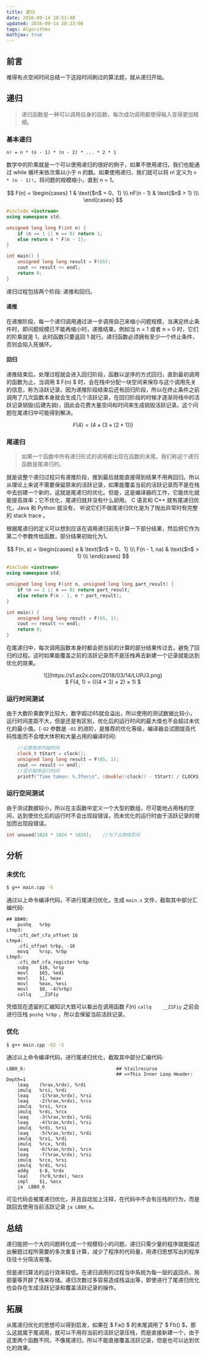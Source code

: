 ```yaml
---
title: 递归
date: 2016-09-14 18:51:48
updated: 2016-09-14 20:33:00
tags: Algorithms
mathjax: true
---
```


## 前言

难得有点空闲时间总结一下这段时间刷过的算法题，就从递归开始。

<!-- more -->

## 递归

> 递归函数是一种可以调用自身的函数，每次成功调用都使得输入变得更加精细。

### 基本递归

`n! = n * (n - 1) * (n - 2) * ... * 2 * 1` 

数学中的阶乘就是一个可以使用递归的很好的例子，如果不使用递归，我们也能通过 while 循环来依次乘以小于 n 的数。如果使用递归，我们就可以将 n! 定义为 `n * (n - 1)!`，将问题的规模缩小，直到 n = 1。

$$
F(n) =
\begin{cases}
1 & \text{$n$  = 0、1} \\\
nF(n - 1) & \text{$n$ > 1}  \\\
\end{cases}
$$

``` C++
#include <iostream>
using namespace std;

unsigned long long F(int n) {
    if (n == 1 || n == 0) return 1;
    else return n * F(n - 1);
}

int main() {
    unsigned long long result = F(65);
    cout << result << endl;
    return 0;
}
```

递归过程包括两个阶段: 递推和回归。

#### 递推
 在递推阶段，每一个递归调用通过进一步调用自己来缩小问题规模，当满足终止条件时，即问题规模已不能再缩小时，递推结束。例如当 n = 1 或者 n = 0 时，它们的阶乘就是 1，此时函数只要返回 1 就行。递归函数必须拥有至少一个终止条件，否则会陷入死循环。

#### 回归

递推结束后，处理过程就会进入回归阶段，函数以逆序的方式回归，直到最初调用的函数为止。当调用 $ F(n) $ 时，会在栈中分配一块空间来保存与这个调用先关的信息，称为活跃记录。因为递推阶段结束后还有回归阶段，所以在终止条件之前调用了几次函数本身就会生成几个活跃记录，在回归阶段的时候才逐渐将栈中的活跃记录销毁(后建先销)，因此会花费大量空间和时间来生成销毁活跃记录。这个问题在尾递归中可能得到解决。

$$
F(4) = (4 × (3 × (2 × 1)))
$$

### 尾递归

> 如果一个函数中所有递归形式的调用都出现在函数的末尾，我们称这个递归函数是尾递归的。

就是说整个递归过程只有递推阶段，推到最后就能直接得到结果不用再回归。所以从理论上来说不需要保留原来的活跃记录，如果能覆盖当前的活跃记录而不是在栈中去创建一个新的，这就是尾递归的优化。但是，这是编译器的工作，它能优化就能提高效率；它不优化，尾递归就并没有什么卵用。 
C 语言和 C++ 就有尾递归优化，Java 和 Python 就没有， 听说它们不做尾递归优化是为了抛出异常时有完整的 stack trace 。

根据尾递归的定义可以想到应该在调用递归前先计算一下部分结果，然后把它作为第二个参数传给函数，部分结果初始化为1。

$$
F(n, a) =
\begin{cases}
a & \text{$n$  = 0、1} \\\
F(n - 1, na) & \text{$n$ > 1}  \\\
\end{cases}
$$

``` C++
#include <iostream>
using namespace std;

unsigned long long F(int n, unsigned long long part_result) {
    if (n == 1 || n == 0) return part_result;
    else return F(n - 1, n * part_result);
}

int main() {
    unsigned long long result = F(65, 1);
    cout << result << endl;
    return 0;
}
```

在尾递归中，每次调用函数本身时都会把当前的计算的部分结果传过去，避免了回归的过程。这时如果能覆盖之前的活跃记录而不是压栈再去新建一个记录就能达到优化的效果。

<center>![](https://s1.ax2x.com/2018/03/14/LUPJ3.png)</center>
<center>$ F(4, 1) = (((4 × 3) × 2) × 1) $</center>

### 运行时间测试

由于大数阶乘数字比较大，数字超过65就会溢出，所以使用的测试数据比较小，运行时间差距不大，但是还是有区别，优化后的运行时间的最大值也不会超过未优化的最小值。(`-O2` 参数是 `-O1` 的进阶，是推荐的优化等级，编译器会试图提高代码性能而不会增大体积和大量占用的编译时间)

``` C++
    //记录程序开始时间    
    clock_t tStart = clock();
    unsigned long long result = F(65, 1);
    cout << result << endl;
    //显示程序运行时间
    printf("Time taken: %.3fms\n", (double)(clock() - tStart) / CLOCKS_PER_SEC * 1000);
```

### 运行空间测试

由于测试数据较小，所以在主函数中定义一个大型的数组，尽可能地占用栈的空间，达到使优化后的运行时不会出现段错误，而未优化的运行时由于活跃记录的增加而出现段错误。

``` C++
int unused[1024 * 1024 * 1024];    //为了占用栈空间
```

## 分析

### 未优化

``` bash
$ g++ main.cpp -S
```
通过以上命令编译代码，不进行尾递归优化，生成 `main.s` 文件，截取其中部分汇编代码:

```
## BB#0:
	pushq	%rbp
Ltmp3:
	.cfi_def_cfa_offset 16
Ltmp4:
	.cfi_offset %rbp, -16
	movq	%rsp, %rbp
Ltmp5:
	.cfi_def_cfa_register %rbp
	subq	$16, %rsp
	movl	$65, %edi
	movl	$1, %eax
	movl	%eax, %esi
	movl	$0, -4(%rbp)
	callq	__Z1Fiy
```

凭借现在遗留的汇编知识大致可以看出在调用函数 $F(n)$ `callq	__Z1Fiy` 之前会进行压栈 `pushq	%rbp` ，所以会保留当前活跃记录。

### 优化

``` bash
$ g++ main.cpp -O2 -S
```
通过以上命令编译代码，进行尾递归优化，截取其中部分汇编代码:

```
LBB0_6:                                 ## %tailrecurse
                                        ## =>This Inner Loop Header: Depth=1
	leaq	(%rax,%rdx), %rdi
	imulq	%rsi, %rdi
	leaq	-1(%rax,%rdx), %rsi
	leaq	-2(%rax,%rdx), %rcx
	imulq	%rsi, %rcx
	imulq	%rdi, %rcx
	leaq	-3(%rax,%rdx), %rdi
	leaq	-4(%rax,%rdx), %rsi
	imulq	%rdi, %rsi
	leaq	-5(%rax,%rdx), %rdi
	imulq	%rsi, %rdi
	imulq	%rcx, %rdi
	leaq	-6(%rax,%rdx), %rcx
	leaq	-7(%rax,%rdx), %rsi
	imulq	%rcx, %rsi
	imulq	%rdi, %rsi
	addq	$-8, %rdx
	leal	(%r8,%rdx), %ecx
	cmpl	$1, %ecx
	ja	LBB0_6
```

可见代码会被尾递归优化，并且自动加上注释，在代码中不会有压栈的行为，而是跳回去使用当前活跃记录 `ja	LBB0_6`。

## 总结

递归能把一个大的问题转化成一个规模较小的问题，递归只需少量的程序就能描述出解题过程所需要的多次重复计算，减少了程序的代码量，用递归思想写出的程序往往十分简洁易懂。 

但是递归算法的运行效率较低。在递归调用的过程当中系统为每一层的返回点、局部量等开辟了栈来存储。递归次数过多容易造成栈溢出等，即使进行了尾递归优化也会存在生成活跃记录和覆盖活跃记录的操作。

## 拓展

从尾递归优化的思想可以得到启发，如果在 $ Fa() $ 的末尾调用了 $ Fb() $，那么这就属于尾调用，就可以不用将当前的活跃记录压栈，而是直接新建一个，由于这里两个函数不同，不像尾递归，所以不能直接覆盖活跃记录，但是也可以达到优化的效果。
